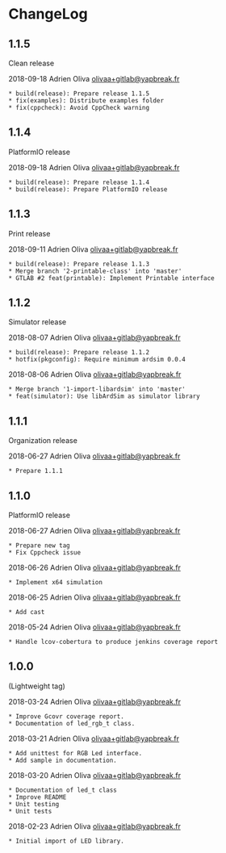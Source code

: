 # ChangeLog


## 1.1.5

Clean release

2018-09-18	Adrien Oliva <olivaa+gitlab@yapbreak.fr>

	* build(release): Prepare release 1.1.5
	* fix(examples): Distribute examples folder
	* fix(cppcheck): Avoid CppCheck warning

## 1.1.4

PlatformIO release

2018-09-18	Adrien Oliva <olivaa+gitlab@yapbreak.fr>

	* build(release): Prepare release 1.1.4
	* build(release): Prepare PlatformIO release


## 1.1.3

Print release

2018-09-11	Adrien Oliva <olivaa+gitlab@yapbreak.fr>

	* build(release): Prepare release 1.1.3
	* Merge branch '2-printable-class' into 'master'
	* GTLAB #2 feat(printable): Implement Printable interface


## 1.1.2

Simulator release

2018-08-07	Adrien Oliva <olivaa+gitlab@yapbreak.fr>

	* build(release): Prepare release 1.1.2
	* hotfix(pkgconfig): Require minimum ardsim 0.0.4

2018-08-06	Adrien Oliva <olivaa+gitlab@yapbreak.fr>

	* Merge branch '1-import-libardsim' into 'master'
	* feat(simulator): Use libArdSim as simulator library


## 1.1.1

Organization release

2018-06-27	Adrien Oliva <olivaa+gitlab@yapbreak.fr>

	* Prepare 1.1.1

## 1.1.0

PlatformIO release

2018-06-27	Adrien Oliva <olivaa+gitlab@yapbreak.fr>

	* Prepare new tag
	* Fix Cppcheck issue

2018-06-26	Adrien Oliva <olivaa+gitlab@yapbreak.fr>

	* Implement x64 simulation

2018-06-25	Adrien Oliva <olivaa+gitlab@yapbreak.fr>

	* Add cast

2018-05-24	Adrien Oliva <olivaa+gitlab@yapbreak.fr>

	* Handle lcov-cobertura to produce jenkins coverage report


## 1.0.0

(Lightweight tag)

2018-03-24	Adrien Oliva <olivaa+gitlab@yapbreak.fr>

	* Improve Gcovr coverage report.
	* Documentation of led_rgb_t class.

2018-03-21	Adrien Oliva <olivaa+gitlab@yapbreak.fr>

	* Add unittest for RGB Led interface.
	* Add sample in documentation.

2018-03-20	Adrien Oliva <olivaa+gitlab@yapbreak.fr>

	* Documentation of led_t class
	* Improve README
	* Unit testing
	* Unit tests

2018-02-23	Adrien Oliva <olivaa+gitlab@yapbreak.fr>

	* Initial import of LED library.
